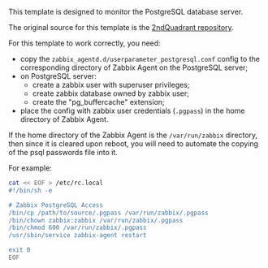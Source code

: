 This template is designed to monitor the PostgreSQL database server.

The original source for this template is the [2ndQuadrant repository](https://github.com/2ndQuadrant/zabbix_templates).

For this template to work correctly, you need:
* copy the `zabbix_agentd.d/userparameter_postgresql.conf` config to the corresponding directory of Zabbix Agent on the PostgreSQL server;
* on PostgreSQL server:
    * create a zabbix user with superuser privileges;
    * create zabbix database owned by zabbix user;
    * create the "pg_buffercache" extension;
* place the config with zabbix user credentials (`.pgpass`) in the home directory of Zabbix Agent.


If the home directory of the Zabbix Agent is the `/var/run/zabbix` directory, then since it is cleared upon reboot, you will need to automate the copying of the psql passwords file into it.

For example:
```bash
cat << EOF > /etc/rc.local
#!/bin/sh -e

# Zabbix PostgreSQL Access
/bin/cp /path/to/source/.pgpass /var/run/zabbix/.pgpass
/bin/chown zabbix:zabbix /var/run/zabbix/.pgpass
/bin/chmod 600 /var/run/zabbix/.pgpass
/usr/sbin/service zabbix-agent restart

exit 0
EOF
```